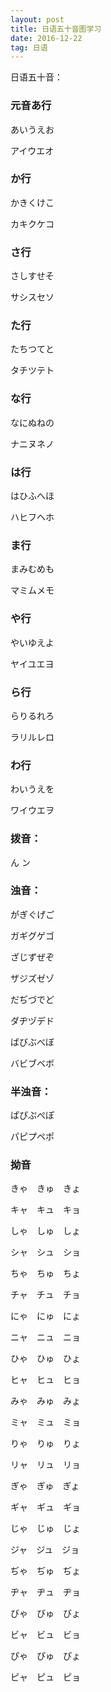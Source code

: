 ```yaml
---
layout: post
title: 日语五十音图学习
date: 2016-12-22
tag: 日语
---
```



日语五十音：

### 元音あ行

あいうえお

アイウエオ


### か行

かきくけこ

カキクケコ


### さ行

さしすせそ

サシスセソ

### た行

たちつてと

タチツテト

### な行

なにぬねの

ナニヌネノ

### は行

はひふへほ

ハヒフヘホ

### ま行

まみむめも

マミムメモ

### や行

やいゆえよ

ヤイユエヨ

### ら行

らりるれろ

ラリルレロ

### わ行

わいうえを

ワイウエヲ

### 拨音：

ん
ン


### 浊音：

がぎぐげご

ガギグゲゴ

ざじずぜぞ

ザジズゼゾ

だぢづでど

ダヂヅデド


ばびぶべぼ

バビブベボ

### 半浊音：

ぱぴぷぺぽ

パピプペポ

### 拗音

きゃ　きゅ　きょ

キャ　キュ　キョ

しゃ　しゅ　しょ

シャ　シュ　ショ

ちゃ　ちゅ　ちょ

チャ　チュ　チョ

にゃ　にゅ　にょ

ニャ　ニュ　ニョ

ひゃ　ひゅ　ひょ

ヒャ　ヒュ　ヒョ

みゃ　みゅ　みょ

ミャ　ミュ　ミョ

りゃ　りゅ　りょ

リャ　リュ　リョ

ぎゃ　ぎゅ　ぎょ

ギャ　ギュ　ギョ

じゃ　じゅ　じょ

ジャ　ジュ　ジョ

ぢゃ　ぢゅ　ぢょ

ヂャ　ヂュ　ヂョ

びゃ　びゅ　びょ

ビャ　ビュ　ビョ

ぴゃ　ぴゅ　ぴょ

ピャ　ピュ　ピョ
